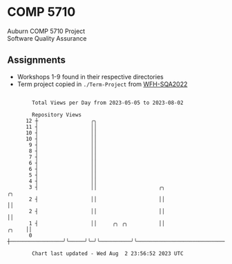 # COMP 5710
Auburn COMP 5710 Project  
Software Quality Assurance

## Assignments
- Workshops 1-9 found in their respective directories
- Term project copied in `./Term-Project` from [WFH-SQA2022](https://github.com/wumphlett/WFH-SQA2022-AUBURN)

```

        Total Views per Day from 2023-05-05 to 2023-08-02

        Repository Views
      12 ┼                 ╭╮
      11 ┤                 ││
      10 ┤                 ││
      10 ┤                 ││
       9 ┤                 ││
       8 ┤                 ││
       7 ┤                 ││
       6 ┤                 ││
       6 ┤                 ││
       5 ┤                 ││
       4 ┤                 ││
       3 ┤                 ││                    ╭╮                                              ╭╮
       2 ┤                 ││                    ││                                              ││
       2 ┤                 ││                    ││                                              ││
       1 ┤                 ││     ╭╮ ╭╮          ││                                        ╭╮    ││
       0 ┼─────────────────╯╰─────╯╰─╯╰──────────╯╰────────────────────────────────────────╯╰────╯╰

        Chart last updated - Wed Aug  2 23:56:52 2023 UTC
        
```
